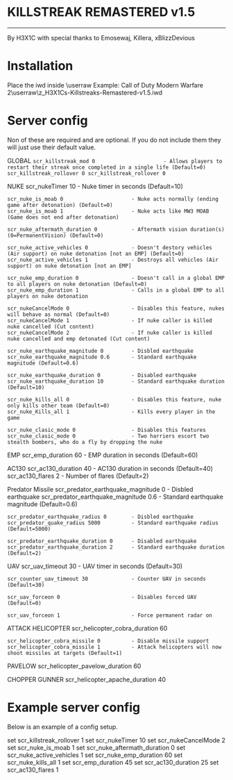 # KILLSTREAK REMASTERED v1.5
-------------------------------------------
By H3X1C with special thanks to Emosewaj, Killera, xBlizzDevious


# Installation
Place the iwd inside \userraw
Example: Call of Duty Modern Warfare 2\userraw\z_H3X1Cs-Killstreaks-Remastered-v1.5.iwd

# Server config
Non of these are required and are optional. If you do not include them they will just use their default value.

GLOBAL
    `scr_killstreak_mod 0                      - Allows players to restart their streak once completed in a single life (Default=0)
    scr_killstreak_rollover 0
    scr_killstreak_rollover 0`

NUKE
    scr_nukeTimer 10 				        - Nuke timer in seconds (Default=10)

    scr_nuke_is_moab 0			            - Nuke acts normally (ending game after detonation) (Default=0)
    scr_nuke_is_moab 1			            - Nuke acts like MW3 MOAB (Game does not end after detonation)

    scr_nuke_aftermath_duration 0		    - Aftermath vision duration(s) (0=PermanentVision) (Default=0)

    scr_nuke_active_vehicles 0		        - Doesn't destory vehicles (Air support) on nuke detonation [not an EMP] (Default=0)
    scr_nuke_active_vehicles 1		        - Destroys all vehicles (Air support) on nuke detonation [not an EMP]

    scr_nuke_emp_duration 0			        - Doesn't call in a global EMP to all players on nuke detonation (Default=0)
    scr_nuke_emp_duration 1                 - Calls in a global EMP to all players on nuke detonation

    scr_nukeCancelMode 0 		            - Disables this feature, nukes will behave as normal (Default=0)
    scr_nukeCancelMode 1 		            - If nuke caller is killed nuke cancelled (Cut content)
    scr_nukeCancelMode 2 		            - If nuke caller is killed nuke cancelled and emp detonated (Cut content)

    scr_nuke_earthquake_magnitude 0		    - Disbled earthquake
    scr_nuke_earthquake_magnitude 0.6		- Standard earthquake magnitude (Default=0.6)

    scr_nuke_earthquake_duration 0			- Disabled earthquake 
    scr_nuke_earthquake_duration 10		    - Standard earthquake duration (Default=10)

    scr_nuke_kills_all 0			        - Disables this feature, nuke only kills other team (Default=0)
    scr_nuke_Kills_all 1			        - Kills every player in the game

    scr_nuke_clasic_mode 0                  - Disables this features 
    scr_nuke_clasic_mode 0                  - Two harriers escort two stealth bombers, who do a fly by dropping the nuke

EMP
    scr_emp_duration 60			            - EMP duration in seconds (Default=60)

AC130
    scr_ac130_duration 40 		            - AC130 duration in seconds (Default=40)
    scr_ac130_flares 2		                - Number of flares (Default=2)

Predator Missile
    scr_predator_earthquake_magnitude 0	    - Disbled earthquake
    scr_predator_earthquake_magnitude 0.6   - Standard earthquake magnitude (Default=0.6)

    scr_predator_earthquake_radius 0		- Disbled earthquake
    scr_predator_quake_radius 5000			- Standard earthquake radius (Default=5000)

    scr_predator_earthquake_duration 0		- Disabled earthquake
    scr_predator_earthquake_duration 2		- Standard earthquake duration (Default=2)

UAV
    scr_uav_timeout 30 				        - UAV timer in seconds (Default=30)

    scr_counter_uav_timeout 30		        - Counter UAV in seconds (Default=30)

    scr_uav_forceon 0                       - Disables forced UAV (Default=0)

    scr_uav_forceon 1                       - Force permanent radar on 

ATTACK HELICOPTER
    scr_helicopter_cobra_duration 60

    scr_helicopter_cobra_missile 0          - Disable missile support 
    scr_helicopter_cobra_missile 1          - Attack helicopters will now shoot missiles at targets (Default=1)

PAVELOW
    scr_helicopter_pavelow_duration 60

CHOPPER GUNNER
    scr_helicopter_apache_duration 40




# Example server config #
Below is an example of a config setup.

set scr_killstreak_rollover 1
set scr_nukeTimer 10
set scr_nukeCancelMode 2
set scr_nuke_is_moab 1
set scr_nuke_aftermath_duration 0
set scr_nuke_active_vehicles 1
set scr_nuke_emp_duration 60
set scr_nuke_kills_all 1
set scr_emp_duration 45
set scr_ac130_duration 25
set scr_ac130_flares 1
